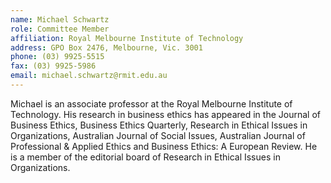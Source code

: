 ```yaml
---
name: Michael Schwartz  
role: Committee Member
affiliation: Royal Melbourne Institute of Technology
address: GPO Box 2476, Melbourne, Vic. 3001  
phone: (03) 9925-5515  
fax: (03) 9925-5986  
email: michael.schwartz@rmit.edu.au   
---
```


Michael is an associate professor at the Royal Melbourne Institute of Technology. His research in business ethics has appeared in the Journal of Business Ethics, Business Ethics Quarterly, Research in Ethical Issues in Organizations, Australian Journal of Social Issues, Australian Journal of Professional & Applied Ethics and Business Ethics: A European Review. He is a member of the editorial board of Research in Ethical Issues in Organizations.